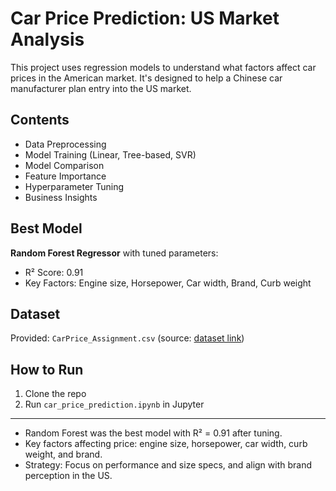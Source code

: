 # Car Price Prediction: US Market Analysis

This project uses regression models to understand what factors affect car prices in the American market. It's designed to help a Chinese car manufacturer plan entry into the US market.

## Contents
- Data Preprocessing
- Model Training (Linear, Tree-based, SVR)
- Model Comparison
- Feature Importance
- Hyperparameter Tuning
- Business Insights

## Best Model
**Random Forest Regressor** with tuned parameters:
- R² Score: 0.91
- Key Factors: Engine size, Horsepower, Car width, Brand, Curb weight

## Dataset
Provided: `CarPrice_Assignment.csv` (source: [dataset link](your-dataset-link))

## How to Run
1. Clone the repo
2. Run `car_price_prediction.ipynb` in Jupyter

---
- Random Forest was the best model with R² = 0.91 after tuning.
- Key factors affecting price: engine size, horsepower, car width, curb weight, and brand.
- Strategy: Focus on performance and size specs, and align with brand perception in the US.
